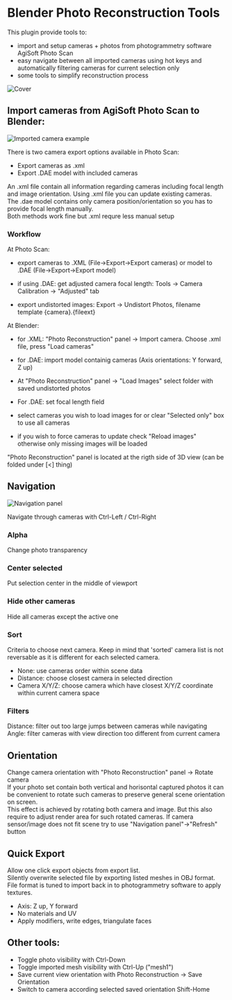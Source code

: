 # Blender Photo Reconstruction Tools

This plugin provide tools to:

- import and setup cameras + photos from photogrammetry software AgiSoft Photo Scan
- easy navigate between all imported cameras using hot keys and automatically filtering cameras for current selection only
- some tools to simplify reconstruction process


![Cover](https://raw.githubusercontent.com/nightgryphon/Blender_Photo_Reconstruction_Tools/master/doc/Cover.png)

## Import cameras from AgiSoft Photo Scan to Blender:

![Imported camera example](https://raw.githubusercontent.com/nightgryphon/Blender_Photo_Reconstruction_Tools/master/doc/Screen1024.png)

There is two camera export options available in Photo Scan:

- Export cameras as .xml
- Export .DAE model with included cameras

An .xml file contain all information regarding cameras including focal length and image orientation. Using .xml file you can update existing cameras.  
The .dae model contains only camera position/orientation so you has to provide focal length manually.  
Both methods work fine but .xml requre less manual setup  

### Workflow
At Photo Scan:

- export cameras to .XML (File->Export->Export cameras) or model to .DAE (File->Export->Export model)
- if using .DAE: get adjusted camera focal length: Tools -> Camera Calibration -> "Adjusted" tab  

- export undistorted images: Export -> Undistort Photos, filename template {camera}.{fileext}

At Blender: 

- for .XML: "Photo Reconstruction" panel -> Import camera. Choose .xml file, press "Load cameras"
- for .DAE: import model containig cameras (Axis orientations: Y forward, Z up)  

- At "Photo Reconstruction" panel -> "Load Images" select folder with saved undistorted photos
- For .DAE: set focal length field
- select cameras you wish to load images for or clear "Selected only" box to use all cameras
- if you wish to force cameras to update check "Reload images" otherwise only missing images will be loaded

"Photo Reconstruction" panel is located at the rigth side of 3D view (can be folded under [<] thing)  

## Navigation
![Navigation panel](https://raw.githubusercontent.com/nightgryphon/Blender_Photo_Reconstruction_Tools/master/doc/NavPanel.png)

Navigate through cameras with Ctrl-Left / Ctrl-Right

### Alpha
Change photo transparency

### Center selected
Put selection center in the middle of viewport

### Hide other cameras
Hide all cameras except the active one

### Sort
Criteria to choose next camera. Keep in mind that 'sorted' camera list is not reversable as it is different for each selected camera.

- None: use cameras order within scene data
- Distance: choose closest camera in selected direction
- Camera X/Y/Z: choose camera which have closest X/Y/Z coordinate within current camera space

### Filters
Distance: filter out too large jumps between cameras while navigating  
Angle: filter cameras with view direction too different from current camera  

## Orientation
Change camera orientation with "Photo Reconstruction" panel -> Rotate camera  
If your photo set contain both vertical and horisontal captured photos it can be convenient to rotate such cameras to preserve general scene orientation on screen.  
This effect is achieved by rotating both camera and image. But this also require to adjust render area for such rotated cameras. If camera sensor/image does not fit scene try to use "Navigation panel"->"Refresh" button 

## Quick Export
Allow one click export objects from export list.  
Silently overwrite selected file by exporting listed meshes in OBJ format. File format is tuned to import back in to photogrammetry software to apply textures.

- Axis: Z up, Y forward
- No materials and UV
- Apply modifiers, write edges, triangulate faces

## Other tools:

- Toggle photo visibility with Ctrl-Down
- Toggle imported mesh visibility with Ctrl-Up ("mesh1")
- Save current view orientation with Photo Reconstruction -> Save Orientation
- Switch to camera according selected saved orientation Shift-Home
